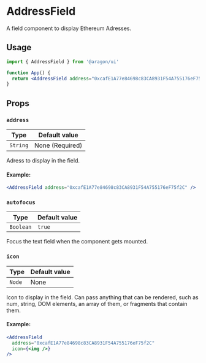 # AddressField

A field component to display Ethereum Adresses.

## Usage

```jsx
import { AddressField } from '@aragon/ui'

function App() {
  return <AddressField address="0xcafE1A77e84698c83CA8931F54A755176eF75f2C" />
}
```

## Props

### `address`

| Type     | Default value   |
| -------- | --------------- |
| `String` | None (Required) |

Adress to display in the field.

#### Example:

```jsx
<AddressField address="0xcafE1A77e84698c83CA8931F54A755176eF75f2C" />
```

### `autofocus`

| Type      | Default value |
| --------- | ------------- |
| `Boolean` | `true`        |

Focus the text field when the component gets mounted.

### `icon`

| Type   | Default value |
| ------ | ------------- |
| `Node` | None          |

Icon to display in the field. Can pass anything that can be rendered, such as num, string, DOM elements, an array of them, or fragments that contain them.

#### Example:

```jsx
<AddressField
  address="0xcafE1A77e84698c83CA8931F54A755176eF75f2C"
  icon={<img />}
/>
```
